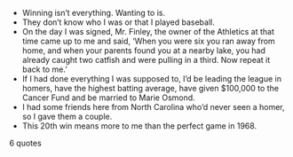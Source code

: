  - Winning isn’t everything. Wanting to is.
 - They don’t know who I was or that I played baseball.
 - On the day I was signed, Mr. Finley, the owner of the Athletics at that time came up to me and said, ‘When you were six you ran away from home, and when your parents found you at a nearby lake, you had already caught two catfish and were pulling in a third. Now repeat it back to me.’
 - If I had done everything I was supposed to, I’d be leading the league in homers, have the highest batting average, have given $100,000 to the Cancer Fund and be married to Marie Osmond.
 - I had some friends here from North Carolina who’d never seen a homer, so I gave them a couple.
 - This 20th win means more to me than the perfect game in 1968.

6 quotes
